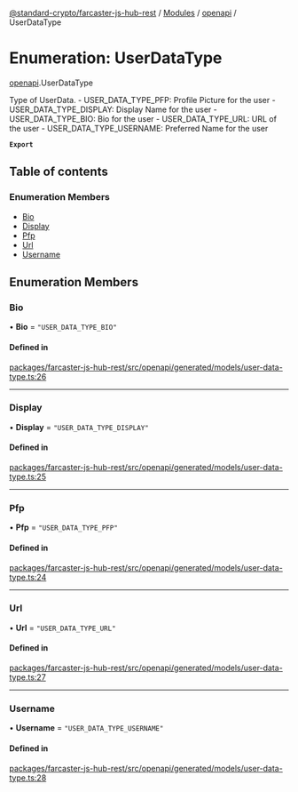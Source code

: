 [@standard-crypto/farcaster-js-hub-rest](../README.md) / [Modules](../modules.md) / [openapi](../modules/openapi.md) / UserDataType

# Enumeration: UserDataType

[openapi](../modules/openapi.md).UserDataType

Type of UserData. - USER_DATA_TYPE_PFP: Profile Picture for the user  - USER_DATA_TYPE_DISPLAY: Display Name for the user  - USER_DATA_TYPE_BIO: Bio for the user  - USER_DATA_TYPE_URL: URL of the user  - USER_DATA_TYPE_USERNAME: Preferred Name for the user

**`Export`**

## Table of contents

### Enumeration Members

- [Bio](openapi.UserDataType.md#bio)
- [Display](openapi.UserDataType.md#display)
- [Pfp](openapi.UserDataType.md#pfp)
- [Url](openapi.UserDataType.md#url)
- [Username](openapi.UserDataType.md#username)

## Enumeration Members

### Bio

• **Bio** = ``"USER_DATA_TYPE_BIO"``

#### Defined in

[packages/farcaster-js-hub-rest/src/openapi/generated/models/user-data-type.ts:26](https://github.com/standard-crypto/farcaster-js/blob/main/packages/farcaster-js-hub-rest/src/openapi/generated/models/user-data-type.ts#L26)

___

### Display

• **Display** = ``"USER_DATA_TYPE_DISPLAY"``

#### Defined in

[packages/farcaster-js-hub-rest/src/openapi/generated/models/user-data-type.ts:25](https://github.com/standard-crypto/farcaster-js/blob/main/packages/farcaster-js-hub-rest/src/openapi/generated/models/user-data-type.ts#L25)

___

### Pfp

• **Pfp** = ``"USER_DATA_TYPE_PFP"``

#### Defined in

[packages/farcaster-js-hub-rest/src/openapi/generated/models/user-data-type.ts:24](https://github.com/standard-crypto/farcaster-js/blob/main/packages/farcaster-js-hub-rest/src/openapi/generated/models/user-data-type.ts#L24)

___

### Url

• **Url** = ``"USER_DATA_TYPE_URL"``

#### Defined in

[packages/farcaster-js-hub-rest/src/openapi/generated/models/user-data-type.ts:27](https://github.com/standard-crypto/farcaster-js/blob/main/packages/farcaster-js-hub-rest/src/openapi/generated/models/user-data-type.ts#L27)

___

### Username

• **Username** = ``"USER_DATA_TYPE_USERNAME"``

#### Defined in

[packages/farcaster-js-hub-rest/src/openapi/generated/models/user-data-type.ts:28](https://github.com/standard-crypto/farcaster-js/blob/main/packages/farcaster-js-hub-rest/src/openapi/generated/models/user-data-type.ts#L28)
